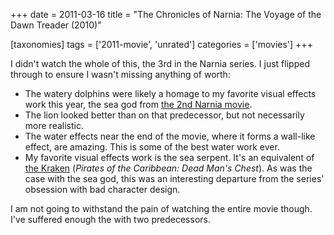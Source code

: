 +++
date = 2011-03-16
title = "The Chronicles of Narnia: The Voyage of the Dawn Treader (2010)"

[taxonomies]
tags = ['2011-movie', 'unrated']
categories = ['movies']
+++

I didn\'t watch the whole of this, the 3rd in the Narnia series. I just
flipped through to ensure I wasn\'t missing anything of worth:

-   The watery dolphins were likely a homage to my favorite visual
    effects work this year, the sea god from [the 2nd Narnia movie].
-   The lion looked better than on that predecessor, but not necessarily
    more realistic.
-   The water effects near the end of the movie, where it forms a
    wall-like effect, are amazing. This is some of the best water work
    ever.
-   My favorite visual effects work is the sea serpent. It\'s an
    equivalent of [the Kraken] (*Pirates of the Caribbean: Dead Man\'s
    Chest*). As was the case with the sea god, this was an interesting
    departure from the series\' obsession with bad character design.

I am not going to withstand the pain of watching the entire movie
though. I\'ve suffered enough the with two predecessors.

  [the 2nd Narnia movie]: http://movies.tshepang.net/the-chronicles-of-narnia-prince-caspian-2008
  [the Kraken]: http://en.wikipedia.org/wiki/Kraken_(Pirates_of_the_Caribbean)
